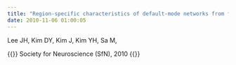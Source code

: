 ```yaml
---
title: "Region-specific characteristics of default-mode networks from fMRI data analysis,"
date: 2010-11-06 01:00:05
---
```


Lee JH, Kim DY, Kim J, Kim YH, Sa M, 

{{<format bright-green>}}
Society for Neuroscience (SfN), 2010
{{</format>}}